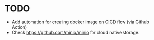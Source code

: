 # TODO

- Add automation for creating docker image on CICD flow (via Github Action)
- Check https://github.com/minio/minio for cloud native storage.

